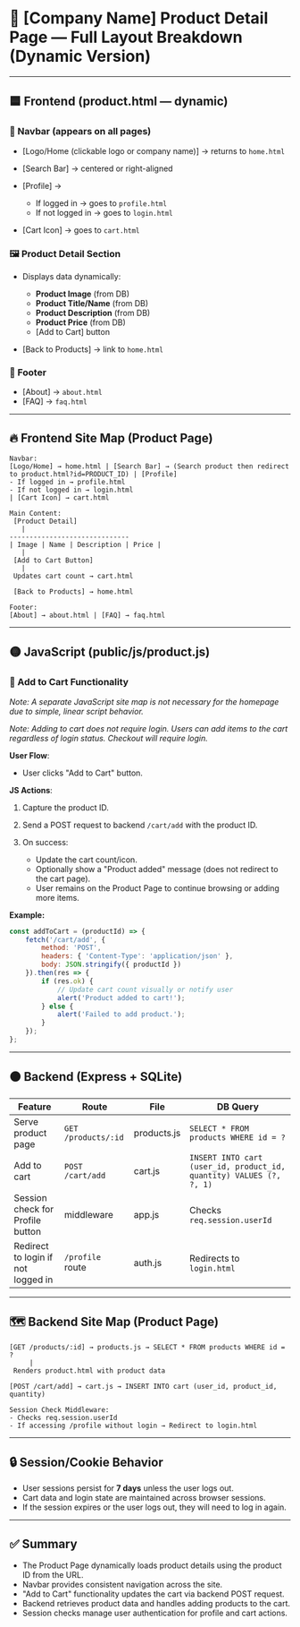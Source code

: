 # 🛒 \[Company Name] Product Detail Page — Full Layout Breakdown (Dynamic Version)

---

## 🟦 Frontend (product.html — dynamic)

### 🧭 Navbar (appears on all pages)

* \[Logo/Home (clickable logo or company name)] → returns to `home.html`
* \[Search Bar] → centered or right-aligned
* \[Profile] →

  * If logged in → goes to `profile.html`
  * If not logged in → goes to `login.html`
* \[Cart Icon] → goes to `cart.html`

### 🖼️ Product Detail Section

* Displays data dynamically:

  * **Product Image** (from DB)
  * **Product Title/Name** (from DB)
  * **Product Description** (from DB)
  * **Product Price** (from DB)
  * \[Add to Cart] button
* \[Back to Products] → link to `home.html`

### 📎 Footer

* \[About] → `about.html`
* \[FAQ] → `faq.html`

---

## 🔥 Frontend Site Map (Product Page)

```
Navbar:
[Logo/Home] → home.html | [Search Bar] → (Search product then redirect to product.html?id=PRODUCT_ID) | [Profile]
- If logged in → profile.html
- If not logged in → login.html
| [Cart Icon] → cart.html

Main Content:
 [Product Detail]
   |
------------------------------
| Image | Name | Description | Price |
   |
 [Add to Cart Button]
   |
 Updates cart count → cart.html

 [Back to Products] → home.html

Footer:
[About] → about.html | [FAQ] → faq.html
```

---

## 🟡 JavaScript (public/js/product.js)

### 🛒 Add to Cart Functionality

*Note: A separate JavaScript site map is not necessary for the homepage due to simple, linear script behavior.*

*Note: Adding to cart does not require login. Users can add items to the cart regardless of login status. Checkout will require login.*

**User Flow**:

* User clicks "Add to Cart" button.

**JS Actions**:

1. Capture the product ID.
2. Send a POST request to backend `/cart/add` with the product ID.
3. On success:

   * Update the cart count/icon.
   * Optionally show a "Product added" message (does not redirect to the cart page).
   * User remains on the Product Page to continue browsing or adding more items.

**Example:**

```javascript
const addToCart = (productId) => {
    fetch('/cart/add', {
        method: 'POST',
        headers: { 'Content-Type': 'application/json' },
        body: JSON.stringify({ productId })
    }).then(res => {
        if (res.ok) {
            // Update cart count visually or notify user
            alert('Product added to cart!');
        } else {
            alert('Failed to add product.');
        }
    });
};
```

---

## 🟠 Backend (Express + SQLite)

| Feature                            | Route               | File        | DB Query                                                            |
| ---------------------------------- | ------------------- | ----------- | ------------------------------------------------------------------- |
| Serve product page                 | `GET /products/:id` | products.js | `SELECT * FROM products WHERE id = ?`                               |
| Add to cart                        | `POST /cart/add`    | cart.js     | `INSERT INTO cart (user_id, product_id, quantity) VALUES (?, ?, 1)` |
| Session check for Profile button   | middleware          | app.js      | Checks `req.session.userId`                                         |
| Redirect to login if not logged in | `/profile` route    | auth.js     | Redirects to `login.html`                                           |

---

## 🗺️ Backend Site Map (Product Page)

```
[GET /products/:id] → products.js → SELECT * FROM products WHERE id = ?
     |
 Renders product.html with product data

[POST /cart/add] → cart.js → INSERT INTO cart (user_id, product_id, quantity)

Session Check Middleware:
- Checks req.session.userId
- If accessing /profile without login → Redirect to login.html
```

---

## 🔒 Session/Cookie Behavior

* User sessions persist for **7 days** unless the user logs out.
* Cart data and login state are maintained across browser sessions.
* If the session expires or the user logs out, they will need to log in again.

---

## ✅ Summary

* The Product Page dynamically loads product details using the product ID from the URL.
* Navbar provides consistent navigation across the site.
* "Add to Cart" functionality updates the cart via backend POST request.
* Backend retrieves product data and handles adding products to the cart.
* Session checks manage user authentication for profile and cart actions.